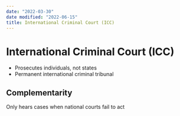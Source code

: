 ```yaml
---
date: "2022-03-30"
date modified: "2022-06-15"
title: International Criminal Court (ICC)
---
```


# International Criminal Court (ICC)
- Prosecutes individuals, not states
- Permanent international criminal tribunal

## Complementarity
Only hears cases when national courts fail to act
